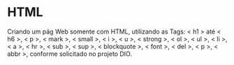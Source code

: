 # HTML
Criando um pág Web somente com HTML, utilizando as Tags: < h1 > até < h6 >, < p >, < mark >, < small >, < i >, < u >, < strong >, < ol >, < ul >, < li >, 
< a >, < hr >, < sub >, < sup >, < blockquote >, < font >, < del >, < p >, < abbr >, conforme solicitado no projeto DIO.
